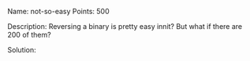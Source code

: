 Name: not-so-easy 
Points: 500 

Description:
Reversing a binary is pretty easy innit? But what if there are 200 of them? 

Solution:
